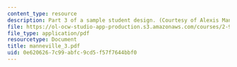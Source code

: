 ```yaml
---
content_type: resource
description: Part 3 of a sample student design. (Courtesy of Alexis Manneville.)
file: https://ol-ocw-studio-app-production.s3.amazonaws.com/courses/2-996-sailing-yacht-design-13-734-fall-2003/0e6206267c99abfc9cd5f57f7644bbf0_manneville_3.pdf
file_type: application/pdf
resourcetype: Document
title: manneville_3.pdf
uid: 0e620626-7c99-abfc-9cd5-f57f7644bbf0
---
```

